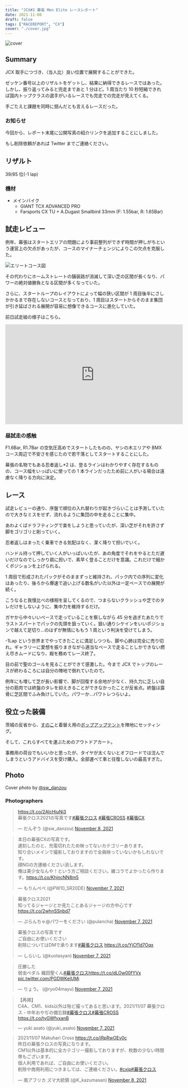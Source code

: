 ```yaml
---
title: "JCX#2 幕張 Men Elite レースレポート"
date: 2021-11-08
draft: false
tags: ["RACEREPORT", "CX"]
cover: "./cover.jpg"
---
```


![cover](./cover.jpg)

## Summary

JCX 取手につづき、（当人比）良い位置で展開することができた。

ゼッケン番号以上のリザルトをゲットし、結果に納得できるレースではあった。しかし、振り返ってみると完走まであと 1 分ほど。1 周当たり 10 秒短縮できれば国内トップクラスの選手がいるレースでも完走での完走が見えてくる。

手ごたえと課題を同時に掴んだとも言えるレースだった。

### お知らせ

今回から、レポート末尾に公開写真の紹介リンクを追加することにしました。

もし削除依頼があれば Twitter までご連絡ください。

## リザルト

39/85 位(-1 lap)

### 機材

- メインバイク
  - GIANT TCX ADVANCED PRO
  - Farsports CX TU + A.Dugast Smallbird 33mm (F: 1.55bar, R: 1.65Bar)

## 試走レビュー

例年、幕張はスタートエリアの問題により事前整列ができず時間が押しがちという運営上の欠点があったが、コースのマイナーチェンジによりこの欠点を克服した。

![エリートコース図](./course.png)

その代わりにホームストレートの舗装路が消滅して深い芝の区間が長くなり、パワーの絶対値勝負となる区間が多くなっていた。

さらに、スタートループのレイアウトによって幅の狭い区間が 1 周目後半にさしかかるまで存在しないコースとなっており、1 周目はスタートからそのまま集団が引き延ばされる展開が容易に想像できるコースに進化していた。

前日試走組の様子はこちら。

<iframe width="560" height="315" src="https://www.youtube.com/embed/jqJWF2QAOfk?start=6" title="YouTube video player" frameborder="0" allow="accelerometer; autoplay; clipboard-write; encrypted-media; gyroscope; picture-in-picture" allowfullscreen></iframe>

### 昼試走の感触

F1.6Bar, R1.7Bar の空気圧高めでスタートしたものの、ヤシの木エリアや BMX コース周辺で不安さを感じたので若干落としてスタートすることにした。

幕張の名物でもある忍者返し\*2 は、登るラインはわかりやすく存在するものの、コース幅をいっぱいに使っての 1 本ラインだったため前に人がいる場合は遠慮なく降りる方向に決定。

## レース

試走レビューの通り、序盤で順位の入れ替わりが起きづらいことは予測していたので大きなミスをせず、流れるように集団の中を走ることに集中。

あわよくばドラフティングで楽をしようと思っていたが、深い芝がそれを許さず脚をゴリゴリと削っていく。

忍者返しはまったく乗車できる気配はなく、潔く降りて担いでいく。

ハンドル持って押していく人がいっぱいいたが、あの角度でそれをやるとただ遅いだけなのでしっかり肩に担いで、素早く登ることだけを意識。これだけで細かくポジションを上げられる。

1 周目で形成されたパックがそのままずっと維持され、パック内での序列に変化はあったり、後ろから爆速で追い上げる数名がいた以外は一定ペースでの展開が続く。

こうなると我慢比べの様相を呈してくるので、つまらないクラッシュや芝でのタレだけをしないように、集中力を維持するだけ。

ガヤから中々いいペースで走っていることを察しながら 45 分を過ぎたあたりでラストスパートでパックの先頭を狙っていく。狙い通りシケインをいいポジションで越えて足切り…のはずが無情にももう 1 周という判決を受けてしまう。

-1Lap という世界までやってきたことに満足しつつも、脚や心肺は完全に売り切れ。ギャラリーに愛想を振りまきながら適当なペースで走ることしかできない燃え尽きムードになり、殿を務めてレース終了。

目の前で聖のゴールを見ることができて感激した。今まで JCX でトップのレースが終わるころには自分の陣地で倒れていたので。

例年にも増して芝が長い影響で、脚が回復する余地が少なく、持久力に乏しい自分の筋肉では終盤のタレを抑えきることができなかったことが反省点。終盤は露骨に芝区間でふみ負けしていた。パワーか…パワトレつらいよ。

## 役立った装備

茨城の反省から、[すのこ](https://amzn.to/3FipbXB)と着替え用の[ポップアップテント](https://amzn.to/3isxA0Q)を陣地にセッティング。

<LinkBox url="https://www.amazon.co.jp/gp/product/B00K1WWRYE/" isAmazonLink />

<LinkBox url="https://www.amazon.co.jp/gp/product/B017LI8HD0/" isAmazonLink />

そして、これらすべてを運ぶためのアウトドアカート。

<LinkBox url="https://www.amazon.co.jp/gp/product/B08P729HZ4/" isAmazonLink />

事務用の荷台でもいいかと思ったが、タイヤが太くないとオフロードでは沈んでしまうというアドバイスを受け購入。全部運べて車と往復しないの最高すぎた。

## Photo

Cover photo by [@sw_danzou](https://twitter.com/sw_danzou)

### Photographers

<blockquote class="twitter-tweet"><p lang="ja" dir="ltr"><a href="https://t.co/2AIcHiuNi3">https://t.co/2AIcHiuNi3</a> <br/>幕張クロス2021の写真です<a href="https://twitter.com/hashtag/%E5%B9%95%E5%BC%B5%E3%82%AF%E3%83%AD%E3%82%B9?src=hash&amp;ref_src=twsrc%5Etfw">#幕張クロス</a> <a href="https://twitter.com/hashtag/%E5%B9%95%E5%BC%B5CROSS?src=hash&amp;ref_src=twsrc%5Etfw">#幕張CROSS</a> <a href="https://twitter.com/hashtag/%E5%B9%95%E5%BC%B5CX?src=hash&amp;ref_src=twsrc%5Etfw">#幕張CX</a></p>&mdash; だんぞう (@sw_danzou) <a href="https://twitter.com/sw_danzou/status/1457615121979559940?ref_src=twsrc%5Etfw">November 8, 2021</a></blockquote>

<blockquote class="twitter-tweet"><p lang="ja" dir="ltr">本日の幕張CXの写真です。<br/>遅刻したのと、充電切れたため映ってないカテゴリーあります。<br/>知り合いメインで撮影しておりますので全員映っていないかもしれないです。<br/>顔NGの方連絡ください消します。<br/>俺は美少女なんや！という方ご相談ください。雑コラでよかったら作ります。<a href="https://t.co/KhjncNN8m5">https://t.co/KhjncNN8m5</a></p>&mdash; もりんぺぺ (@PW10_SR20DE) <a href="https://twitter.com/PW10_SR20DE/status/1457339840362475522?ref_src=twsrc%5Etfw">November 7, 2021</a></blockquote>

<blockquote class="twitter-tweet"><p lang="ja" dir="ltr">幕張クロス2021<br/>知ってるジャージとか見たことあるジャージの方中心です<a href="https://t.co/2whnSSnbd7">https://t.co/2whnSSnbd7</a></p>&mdash; ぷらんちゃ@パワーをください (@pulancha) <a href="https://twitter.com/pulancha/status/1457298148271869955?ref_src=twsrc%5Etfw">November 7, 2021</a></blockquote>

<blockquote class="twitter-tweet"><p lang="ja" dir="ltr">幕張クロスの写真です<br/>ご自由にお使いください<br/>削除についてはDMで承ります<a href="https://twitter.com/hashtag/%E5%B9%95%E5%BC%B5%E3%82%AF%E3%83%AD%E3%82%B9?src=hash&amp;ref_src=twsrc%5Etfw">#幕張クロス</a> <a href="https://t.co/YjCf1d7Oqx">https://t.co/YjCf1d7Oqx</a></p>&mdash; しらいし (@kuotasyan) <a href="https://twitter.com/kuotasyan/status/1457314144776974345?ref_src=twsrc%5Etfw">November 7, 2021</a></blockquote>

<blockquote class="twitter-tweet"><p lang="ja" dir="ltr">圧勝した<br/>弱虫ペダル 織田聖くん<a href="https://twitter.com/hashtag/%E5%B9%95%E5%BC%B5%E3%82%AF%E3%83%AD%E3%82%B9?src=hash&amp;ref_src=twsrc%5Etfw">#幕張クロス</a><a href="https://t.co/dLOw00fYVx">https://t.co/dLOw00fYVx</a> <a href="https://t.co/PGDWKeIUMi">pic.twitter.com/PGDWKeIUMi</a></p>&mdash; りょう。 (@ryo04mayu) <a href="https://twitter.com/ryo04mayu/status/1457327878228492288?ref_src=twsrc%5Etfw">November 7, 2021</a></blockquote>

<blockquote class="twitter-tweet"><p lang="ja" dir="ltr">【再掲】<br/>C4A、CM1、kids以外は殆ど撮ってあると思います。2021/11/07 幕張クロス - 中年おやぢの備忘録<a href="https://twitter.com/hashtag/%E5%B9%95%E5%BC%B5%E3%82%AF%E3%83%AD%E3%82%B9?src=hash&amp;ref_src=twsrc%5Etfw">#幕張クロス</a><a href="https://twitter.com/hashtag/%E5%B9%95%E5%BC%B5CROSS?src=hash&amp;ref_src=twsrc%5Etfw">#幕張CROSS</a> <a href="https://t.co/tyGWfvxanB">https://t.co/tyGWfvxanB</a></p>&mdash; yuki asato (@yuki_asato) <a href="https://twitter.com/yuki_asato/status/1457452889731854338?ref_src=twsrc%5Etfw">November 7, 2021</a></blockquote>

<blockquote class="twitter-tweet"><p lang="ja" dir="ltr">2021/11/07 Makuhari Cross <a href="https://t.co/iRpRwOEv0c">https://t.co/iRpRwOEv0c</a> <br/>昨日の幕張クロスの写真になります。<br/>CM1以外は基本的に全カテゴリー撮影しておりますが、枚数の少ない時間帯もございます。<br/>個人利用であれば、ご自由にお使いください。<br/>削除や商用利用につきましては、ご連絡ください。<a href="https://twitter.com/hashtag/cxjp?src=hash&amp;ref_src=twsrc%5Etfw">#cxjp</a><a href="https://twitter.com/hashtag/%E5%B9%95%E5%BC%B5%E3%82%AF%E3%83%AD%E3%82%B9?src=hash&amp;ref_src=twsrc%5Etfw">#幕張クロス</a></p>&mdash; 南アフリカ ズマ大統領 (@K_kazumasan) <a href="https://twitter.com/K_kazumasan/status/1457667659219144705?ref_src=twsrc%5Etfw">November 8, 2021</a></blockquote>
